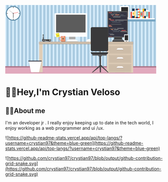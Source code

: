 

![cover.gif](img/cover.gif)

# 🖖🏻Hey,I'm Crystian Veloso

## 👦🏻About me

I'm an developer jr . I really enjoy keeping up to date in the tech world, I enjoy working as a web programmer and ui /ux.

![https://github-readme-stats.vercel.app/api/top-langs/?username=crystian97&theme=blue-green](https://github-readme-stats.vercel.app/api/top-langs/?username=crystian97&theme=blue-green)

![https://github.com/crystian97/crystian97/blob/output/github-contribution-grid-snake.svg](https://github.com/crystian97/crystian97/blob/output/github-contribution-grid-snake.svg)
